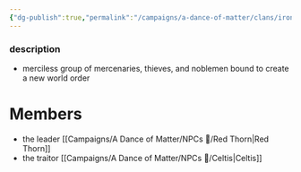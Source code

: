 ```yaml
---
{"dg-publish":true,"permalink":"/campaigns/a-dance-of-matter/clans/iron-circle/"}
---
```


### description
- merciless group of mercenaries, thieves, and noblemen bound to create a new world order 

# Members
- the leader [[Campaigns/A Dance of Matter/NPCs 🤖/Red Thorn\|Red Thorn]]
- the traitor [[Campaigns/A Dance of Matter/NPCs 🤖/Celtis\|Celtis]]